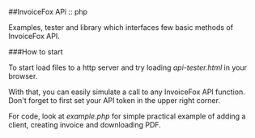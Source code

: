 ##InvoiceFox APi :: php

Examples, tester and library which interfaces few basic methods of InvoiceFox API.


###How to start

To start load files to a http server and try loading *api-tester.html* in your browser.

With that, you can easily simulate a call to any InvoiceFox API function. Don't forget 
to first set your API token in the upper right corner.


For code, look at *example.php* for simple practical example of adding a client, creating invoice and downloading PDF.
